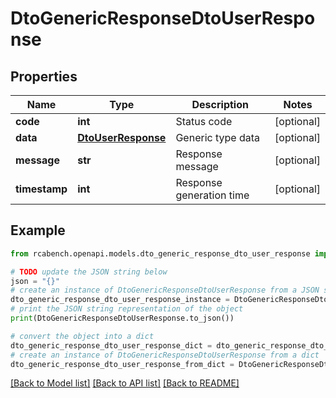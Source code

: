 # DtoGenericResponseDtoUserResponse


## Properties

Name | Type | Description | Notes
------------ | ------------- | ------------- | -------------
**code** | **int** | Status code | [optional] 
**data** | [**DtoUserResponse**](DtoUserResponse.md) | Generic type data | [optional] 
**message** | **str** | Response message | [optional] 
**timestamp** | **int** | Response generation time | [optional] 

## Example

```python
from rcabench.openapi.models.dto_generic_response_dto_user_response import DtoGenericResponseDtoUserResponse

# TODO update the JSON string below
json = "{}"
# create an instance of DtoGenericResponseDtoUserResponse from a JSON string
dto_generic_response_dto_user_response_instance = DtoGenericResponseDtoUserResponse.from_json(json)
# print the JSON string representation of the object
print(DtoGenericResponseDtoUserResponse.to_json())

# convert the object into a dict
dto_generic_response_dto_user_response_dict = dto_generic_response_dto_user_response_instance.to_dict()
# create an instance of DtoGenericResponseDtoUserResponse from a dict
dto_generic_response_dto_user_response_from_dict = DtoGenericResponseDtoUserResponse.from_dict(dto_generic_response_dto_user_response_dict)
```
[[Back to Model list]](../README.md#documentation-for-models) [[Back to API list]](../README.md#documentation-for-api-endpoints) [[Back to README]](../README.md)



